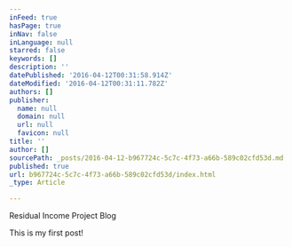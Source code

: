 ```yaml
---
inFeed: true
hasPage: true
inNav: false
inLanguage: null
starred: false
keywords: []
description: ''
datePublished: '2016-04-12T00:31:58.914Z'
dateModified: '2016-04-12T00:31:11.782Z'
authors: []
publisher:
  name: null
  domain: null
  url: null
  favicon: null
title: ''
author: []
sourcePath: _posts/2016-04-12-b967724c-5c7c-4f73-a66b-589c02cfd53d.md
published: true
url: b967724c-5c7c-4f73-a66b-589c02cfd53d/index.html
_type: Article

---
```

Residual Income Project Blog

This is my first post!